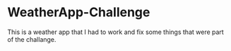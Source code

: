 # WeatherApp-Challenge
This is a weather app that I had to work and fix some things that were part of the challange.
